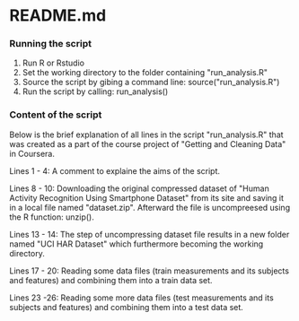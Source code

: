 # README.md

### Running the script

1. Run R or Rstudio
2. Set the working directory to the folder containing "run_analysis.R"
3. Source the script by gibing a command line: source("run_analysis.R")
4. Run the script by calling: run_analysis()

### Content of the script

Below is the brief explanation of all lines in the script "run_analysis.R" that was created as a part of the course project of "Getting and Cleaning Data" in Coursera.

Lines 1 - 4: A comment to explaine the aims of the script.  

Lines 8 - 10: Downloading the original compressed dataset of "Human Activity Recognition Using Smartphone Dataset" from its site and saving it in a local file named "dataset.zip". Afterward the file is uncompreesed using the R function: unzip().  

Lines 13 - 14: The step of uncompressing dataset file results in a new folder named "UCI HAR Dataset" which furthermore becoming the working directory.  

Lines 17 - 20: Reading some data files (train measurements and its subjects and features) and combining them into a train data set.  

Lines 23 -26: Reading some more data files (test measurements and its subjects and features) and combining them into a test data set.  
